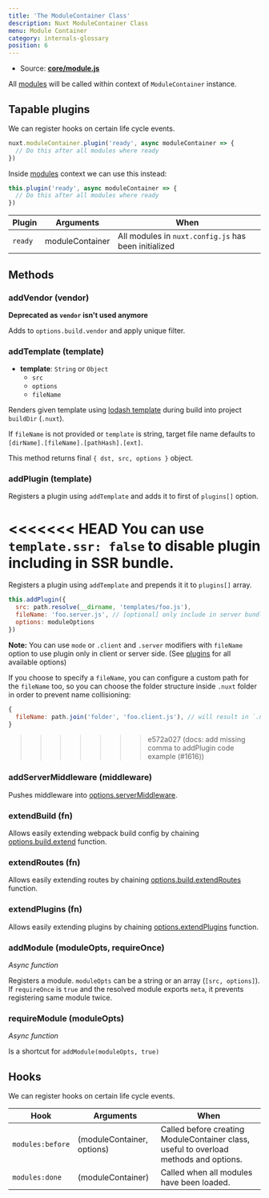 ```yaml
---
title: 'The ModuleContainer Class'
description: Nuxt ModuleContainer Class
menu: Module Container
category: internals-glossary
position: 6
---
```


- Source: **[core/module.js](https://github.com/nuxt/nuxt.js/blob/dev/packages/core/src/module.js)**

All [modules](/guides/directory-structure/modules) will be called within context of `ModuleContainer` instance.

## Tapable plugins

We can register hooks on certain life cycle events.

```js
nuxt.moduleContainer.plugin('ready', async moduleContainer => {
  // Do this after all modules where ready
})
```

Inside [modules](/guides/directory-structure/modules) context we can use this instead:

```js
this.plugin('ready', async moduleContainer => {
  // Do this after all modules where ready
})
```

| Plugin | Arguments | When |
| --- | --- | --- |
| `ready` | moduleContainer | All modules in `nuxt.config.js` has been initialized |

## Methods

### addVendor (vendor)

**Deprecated as `vendor` isn't used anymore**

Adds to `options.build.vendor` and apply unique filter.

### addTemplate (template)

- **template**: `String` or `Object`
  - `src`
  - `options`
  - `fileName`

Renders given template using [lodash template](https://lodash.com/docs/4.17.4#template) during build into project `buildDir` (`.nuxt`).

If `fileName` is not provided or `template` is string, target file name defaults to `[dirName].[fileName].[pathHash].[ext]`.

This method returns final `{ dst, src, options }` object.

### addPlugin (template)

Registers a plugin using `addTemplate` and adds it to first of `plugins[]` option.

<<<<<<< HEAD
You can use `template.ssr: false` to disable plugin including in SSR bundle.
=======
Registers a plugin using `addTemplate` and prepends it it to `plugins[]` array.

```js
this.addPlugin({
  src: path.resolve(__dirname, 'templates/foo.js'),
  fileName: 'foo.server.js', // [optional] only include in server bundle
  options: moduleOptions
})
```

**Note:** You can use `mode` or `.client` and `.server` modifiers with `fileName` option to use plugin only in client or server side. (See [plugins](/docs/2.x/directory-structure/plugins#name-conventional-plugin) for all available options)

If you choose to specify a `fileName`, you can configure a custom path for the `fileName` too, so you can choose the folder structure inside `.nuxt` folder in order to prevent name collisioning:

```js
{
  fileName: path.join('folder', 'foo.client.js'), // will result in `.nuxt/folder/foo.client.js`
}
```
>>>>>>> e572a027 (docs: add missing comma to addPlugin code example (#1616))

### addServerMiddleware (middleware)

Pushes middleware into [options.serverMiddleware](/guides/configuration-glossary/configuration-servermiddleware).

### extendBuild (fn)

Allows easily extending webpack build config by chaining [options.build.extend](/guides/configuration-glossary/configuration-build#extend) function.

### extendRoutes (fn)

Allows easily extending routes by chaining [options.build.extendRoutes](/guides/configuration-glossary/configuration-router#extendroutes) function.

### extendPlugins (fn)

Allows easily extending plugins by chaining [options.extendPlugins](/guides/configuration-glossary/configuration-extend-plugins) function.

### addModule (moduleOpts, requireOnce)

_Async function_

Registers a module. `moduleOpts` can be a string or an array (`[src, options]`). If `requireOnce` is `true` and the resolved module exports `meta`, it prevents registering same module twice.

### requireModule (moduleOpts)

_Async function_

Is a shortcut for `addModule(moduleOpts, true)`

## Hooks

We can register hooks on certain life cycle events.

| Hook | Arguments | When |
| --- | --- | --- |
| `modules:before` | (moduleContainer, options) | Called before creating ModuleContainer class, useful to overload methods and options. |
| `modules:done` | (moduleContainer) | Called when all modules have been loaded. |
